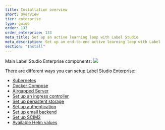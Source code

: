 ```yaml
---
title: Installation overview
short: Overview
tier: enterprise
type: guide
order: 133
order_enterprise: 133
meta_title: Set up an active learning loop with Label Studio
meta_description: Set up an end-to-end active learning loop with Label Studio using the ML backend SDK and webhooks to perform model training and predictions and labeling.
section: "Install"
---
```


Main Label Studio Enterprise components:
<img src="https://docs.heartex.com/images/LSE_k8s_scheme.png" class="gif-border"/>

There are different ways you can setup Label Studio Enterprise:

<ul class="page-sidebar-list">
      <li>
        <a href="/guide/install_enterprise_k8s.html" class="">
        Kubernetes</a>
      </li>
      <li>
        <a href="/guide/install_enterprise_docker.html" class="">
        Docker Compose</a>
      </li>
      <li>
        <a href="/guide/install_k8s_airgapped.html" class="">
        Airgapped Server</a>
      </li>
      <li>
        <a href="/guide/ingress_config.html" class="">
        Set up an ingress controller</a>
      </li>
      <li>
        <a href="/guide/persistent_storage.html" class="">
        Set up persistent storage</a>
      </li>
      <li>
        <a href="/guide/auth_setup.html" class="">
        Set up authentication</a>
      </li>
      <li>
        <a href="/guide/email_setup.html" class="">
        Set up email backend</a>
      </li>
      <li>
        <a href="/guide/scim_setup.html" class="">
        Set up SCIM2</a>
      </li>
      <li>
        <a href="/guide/helm_values.html" class="">
        Available Helm values</a>
      </li>      
</ul>
